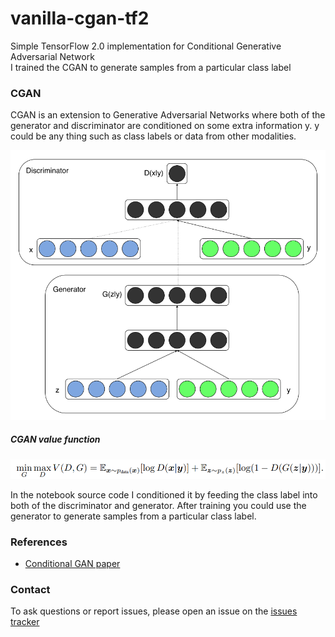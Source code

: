 # vanilla-cgan-tf2
Simple TensorFlow 2.0 implementation for Conditional Generative Adversarial Network  
I trained the CGAN to generate samples from a particular class label

### CGAN
CGAN is an extension to Generative Adversarial Networks where both of the generator and discriminator are conditioned on some extra information y.
y could be any thing such as class labels or data from other modalities.

![Alt text](images/figure.png?raw=true "Title")

##### CGAN value function

![Alt text](images/equation.png?raw=true "Title")


In the notebook source code I conditioned it by feeding the class label into both of the discriminator and generator. After training you could use the generator to generate samples from a particular class label.



### References
- [Conditional GAN paper](https://arxiv.org/abs/1411.1784)

### Contact
To ask questions or report issues, please open an issue on the [issues tracker](https://github.com/eng-amrahmed/vanilla-cgan-tf2/issues)
